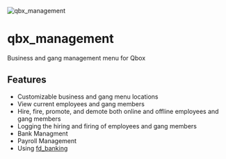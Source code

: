 ![qbx_management](https://github.com/Qbox-project/qbx_management/assets/22198949/97380b5b-3954-4aa5-8b67-d73ffc99237f)

# qbx_management
Business and gang management menu for Qbox

## Features
- Customizable business and gang menu locations
- View current employees and gang members
- Hire, fire, promote, and demote both online and offline employees and gang members
- Logging the hiring and firing of employees and gang members
- Bank Managment
- Payroll Management
- Using [fd_banking](https://felis.gg/product/banking)